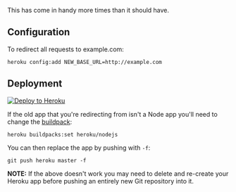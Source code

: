 This has come in handy more times than it should have.

## Configuration

To redirect all requests to example.com:

```
heroku config:add NEW_BASE_URL=http://example.com
```

## Deployment

[![Deploy to Heroku](https://www.herokucdn.com/deploy/button.png)](https://heroku.com/deploy)

If the old app that you're redirecting from isn't a Node app you'll need to change the [buildpack](https://devcenter.heroku.com/articles/buildpacks):

```
heroku buildpacks:set heroku/nodejs
```

You can then replace the app by pushing with `-f`:

```
git push heroku master -f
```

**NOTE:** If the above doesn't work you may need to delete and re-create your Heroku app before pushing an entirely new Git repository into it.
